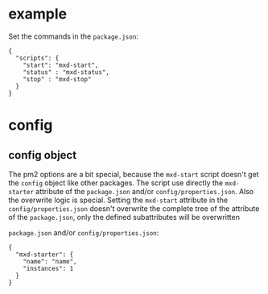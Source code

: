 # example

Set the commands in the ```package.json```:
```
{
  "scripts": {
    "start": "mxd-start",
    "status" : "mxd-status",
    "stop" : "mxd-stop"
  }
}
```

# config

## config object

The pm2 options are a bit special, because the ```mxd-start``` script doesn't get the ```config``` object like other packages. The script use directly the ```mxd-starter``` attribute of the ```package.json``` and/or ```config/properties.json```.
Also the overwrite logic is special. Setting the ```mxd-start``` attribute in the ```config/properties.json``` doesn't overwrite the complete tree of the attribute of the ```package.json```, only the defined subattributes will be overwritten

```package.json``` and/or ```config/properties.json```:
```
{
  "mxd-starter": {
    "name": "name",
    "instances": 1
  }
}
```

